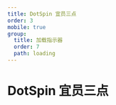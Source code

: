 ```yaml
---
title: DotSpin 宜员三点
order: 3
mobile: true
group:
  title: 加载指示器
  order: 7
  path: loading
---
```


# DotSpin 宜员三点

<code src="../demo/DotSpin.tsx"></code>
<API src="../src/DotSpin.tsx"></API>
